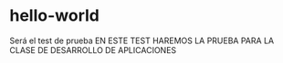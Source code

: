 # hello-world
Será el test de prueba 
EN ESTE TEST HAREMOS LA PRUEBA PARA LA CLASE DE DESARROLLO DE APLICACIONES
